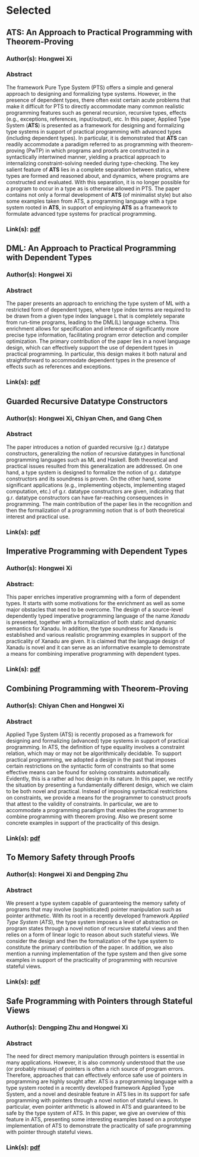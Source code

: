 # Selected

## ATS: An Approach to Practical Programming with Theorem-Proving

### Author(s): Hongwei Xi

### Abstract

The framework Pure Type System (PTS) offers a simple and general
approach to designing and formalizing type systems. However, in the
presence of dependent types, there often exist certain acute problems
that make it difficult for PTS to directly accommodate many common
realistic programming features such as general recursion, recursive
types, effects (e.g., exceptions, references, input/output), etc. In
this paper, Applied Type System (**ATS**) is presented as a framework
for designing and formalizing type systems in support of practical
programming with advanced types (including dependent types). In
particular, it is demonstrated that **ATS** can readily accommodate a
paradigm referred to as programming with theorem-proving (PwTP) in
which programs and proofs are constructed in a syntactically
intertwined manner, yielding a practical approach to internalizing
constraint-solving needed during type-checking. The key salient
feature of **ATS** lies in a complete separation between statics,
where types are formed and reasoned about, and dynamics, where
programs are constructed and evaluated. With this separation, it is no
longer possible for a program to occur in a type as is otherwise
allowed in PTS.  The paper contains not only a formal development of
**ATS** (of minimalist style) but also some examples taken from ATS, a
programming language with a type system rooted in **ATS**, in support
of employing **ATS** as a framework to formulate advanced type systems
for practical programming.

### Link(s): [pdf](./../MYDATA/ATSfoundation.pdf)

## DML: An Approach to Practical Programming with Dependent Types

### Author(s): Hongwei Xi

### Abstract

The paper presents an approach to enriching the type system of ML with
a restricted form of dependent types, where type index terms are
required to be drawn from a given type index language L that is
completely separate from run-time programs, leading to the DML(L)
language schema. This enrichment allows for specification and
inference of significantly more precise type information, facilitating
program error detection and compiler optimization. The primary
contribution of the paper lies in a novel language design, which can
effectively support the use of dependent types in practical
programming. In particular, this design makes it both natural and
straightforward to accommodate dependent types in the presence of
effects such as references and exceptions.

### Link(s): [pdf](./../MYDATA/DML-jfp07.pdf)

## Guarded Recursive Datatype Constructors

### Author(s): Hongwei Xi, Chiyan Chen, and Gang Chen

### Abstract

The paper introduces a notion of guarded recursive (g.r.)
datatype constructors, generalizing the notion of recursive datatypes in
functional programming languages such as ML and Haskell. Both theoretical
and practical issues resulted from this generalization are addressed. On
one hand, a type system is designed to formalize the notion of
g.r. datatype constructors and its soundness is proven. On the other hand,
some significant applications (e.g., implementing objects, implementing
staged computation, etc.) of g.r. datatype constructors are given,
indicating that g.r. datatype constructors can have far-reaching
consequences in programming. The main contribution of the paper lies in the
recognition and then the formalization of a programming notion that is of
both theoretical interest and practical use.

### Link(s): [pdf](./../MYDATA/GRDT-popl03.pdf)

## Imperative Programming with Dependent Types

### Author(s): Hongwei Xi

### Abstract:

This paper enriches imperative programming with a form of dependent
types. It starts with some motivations for the enrichment as well as
some major obstacles that need to be overcome. The design of a
source-level dependently typed imperative programming language of the
name *Xanadu* is presented, together with a formalization of both
static and dynamic semantics for Xanadu.  In addition, the type
soundness for Xanadu is established and various realistic programming
examples in support of the practicality of Xanadu are given. It is
claimed that the language design of Xanadu is novel and it can serve
as an informative example to demonstrate a means for combining
imperative programming with dependent types.

### Link(s): [pdf](./../MYDATA/Xanadu-lics00.pdf)

## Combining Programming with Theorem-Proving

### Author(s): Chiyan Chen and Hongwei Xi

### Abstract

Applied Type System (ATS) is recently proposed as a framework for
designing and formalizing (advanced) type systems in support of
practical programming. In ATS, the definition of type equality
involves a constraint relation, which may or may not be
algorithmically decidable. To support practical programming, we
adopted a design in the past that imposes certain restrictions on the
syntactic form of constraints so that some effective means can be
found for solving constraints automatically. Evidently, this is a
rather ad hoc design in its nature. In this paper, we rectify the
situation by presenting a fundamentally different design, which we
claim to be both novel and practical. Instead of imposing syntactical
restrictions on constraints, we provide a means for the programmer to
construct proofs that attest to the validity of constraints. In
particular, we are to accommodate a programming paradigm that enables
the programmer to combine programming with theorem proving. Also we
present some concrete examples in support of the practicality of this
design.

### Link(s): [pdf](./../MYDATA/CPwTP-icfp05.pdf)

## To Memory Safety through Proofs

### Author(s): Hongwei Xi and Dengping Zhu

### Abstract

We present a type system capable of guaranteeing the memory safety
of programs that may involve (sophisticated) pointer manipulation such
as pointer arithmetic. With its root in a recently developed framework
*Applied Type System* (*ATS*), the type system imposes a level of
abstraction on program states through a novel notion of recursive
stateful views and then relies on a form of linear logic to reason
about such stateful views.  We consider the design and then the
formalization of the type system to constitute the primary contribution
of the paper. In addition, we also mention a running implementation of
the type system and then give some examples in support of the practicality
of programming with recursive stateful views.

### Link(s): [pdf](./../MYDATA/VsTsVTs-2018-10-28.pdf)

## Safe Programming with Pointers through Stateful Views

### Author(s): Dengping Zhu and Hongwei Xi

### Abstract

The need for direct memory manipulation through pointers is essential
in many applications. However, it is also commonly understood that the
use (or probably misuse) of pointers is often a rich source of program
errors. Therefore, approaches that can effectively enforce safe use of
pointers in programming are highly sought after. ATS is a programming
language with a type system rooted in a recently developed framework
Applied Type System, and a novel and desirable feature in ATS lies in
its support for safe programming with pointers through a novel notion
of stateful views. In particular, even pointer arithmetic is allowed in
ATS and guaranteed to be safe by the type system of ATS. In this paper,
we give an overview of this feature in ATS, presenting some interesting
examples based on a prototype implementation of ATS to demonstrate the
practicality of safe programming with pointer through stateful views.

### Link(s): [pdf](./../MYDATA/SPPSV-padl05.pdf)

